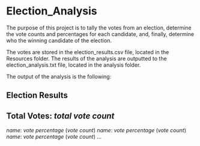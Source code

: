 # Election_Analysis

The purpose of this project is to tally the votes from an election, determine the vote counts and percentages for each candidate, and, finally, determine who the winning candidate of the election. 

The votes are stored in the election_results.csv file, located in the Resources folder. The results of the analysis are outputted to the election_analysis.txt file, located in the analysis folder.

The output of the analysis is the following:

Election Results
-------------------------
Total Votes: <i>total vote count</i>
-------------------------
<i>name</i>: <i>vote percentage</i> (<i>vote count</i>)
<i>name</i>: <i>vote percentage</i> (<i>vote count</i>)
<i>name</i>: <i>vote percentage</i> (<i>vote count</i>)
...

